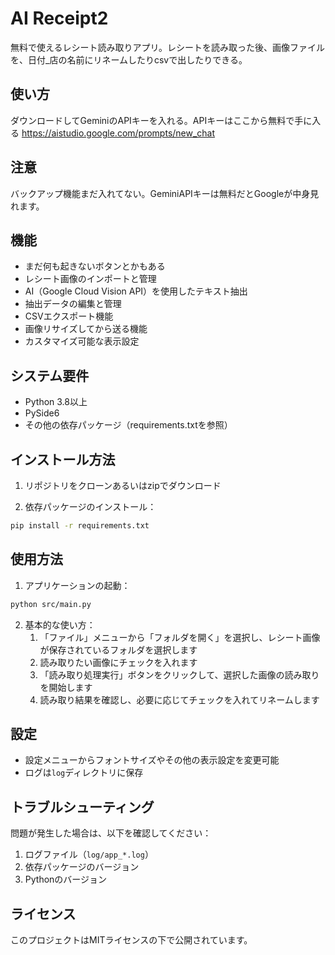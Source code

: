 # AI Receipt2

無料で使えるレシート読み取りアプリ。レシートを読み取った後、画像ファイルを、日付_店の名前にリネームしたりcsvで出したりできる。


## 使い方

ダウンロードしてGeminiのAPIキーを入れる。APIキーはここから無料で手に入る
https://aistudio.google.com/prompts/new_chat

## 注意

バックアップ機能まだ入れてない。GeminiAPIキーは無料だとGoogleが中身見れます。



## 機能

- まだ何も起きないボタンとかもある
- レシート画像のインポートと管理
- AI（Google Cloud Vision API）を使用したテキスト抽出
- 抽出データの編集と管理
- CSVエクスポート機能
- 画像リサイズしてから送る機能
- カスタマイズ可能な表示設定

## システム要件

- Python 3.8以上
- PySide6
- その他の依存パッケージ（requirements.txtを参照）

## インストール方法

1. リポジトリをクローンあるいはzipでダウンロード


2. 依存パッケージのインストール：
```bash
pip install -r requirements.txt
```

## 使用方法

1. アプリケーションの起動：
```bash
python src/main.py
```

2. 基本的な使い方：
   1. 「ファイル」メニューから「フォルダを開く」を選択し、レシート画像が保存されているフォルダを選択します
   2. 読み取りたい画像にチェックを入れます
   3. 「読み取り処理実行」ボタンをクリックして、選択した画像の読み取りを開始します
   4. 読み取り結果を確認し、必要に応じてチェックを入れてリネームします

## 設定

- 設定メニューからフォントサイズやその他の表示設定を変更可能
- ログは`log`ディレクトリに保存

## トラブルシューティング

問題が発生した場合は、以下を確認してください：
1. ログファイル（`log/app_*.log`）
2. 依存パッケージのバージョン
3. Pythonのバージョン

## ライセンス

このプロジェクトはMITライセンスの下で公開されています。 